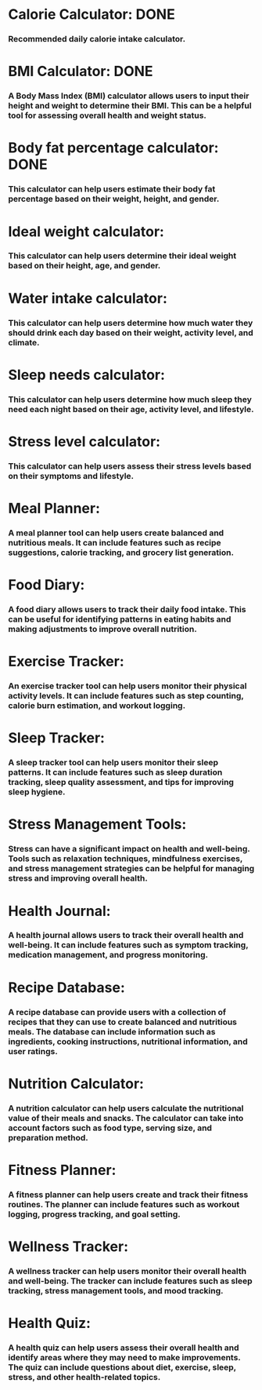 # Calorie Calculator: DONE
### Recommended daily calorie intake calculator.

# BMI Calculator: DONE
### A Body Mass Index (BMI) calculator allows users to input their height and weight to determine their BMI. This can be a helpful tool for assessing overall health and weight status.

# Body fat percentage calculator: DONE
### This calculator can help users estimate their body fat percentage based on their weight, height, and gender.

# Ideal weight calculator: 
### This calculator can help users determine their ideal weight based on their height, age, and gender.

# Water intake calculator: 
### This calculator can help users determine how much water they should drink each day based on their weight, activity level, and climate.

# Sleep needs calculator: 
### This calculator can help users determine how much sleep they need each night based on their age, activity level, and lifestyle.

# Stress level calculator: 
### This calculator can help users assess their stress levels based on their symptoms and lifestyle.

# Meal Planner: 
### A meal planner tool can help users create balanced and nutritious meals. It can include features such as recipe suggestions, calorie tracking, and grocery list generation.

# Food Diary: 
### A food diary allows users to track their daily food intake. This can be useful for identifying patterns in eating habits and making adjustments to improve overall nutrition.

# Exercise Tracker: 
### An exercise tracker tool can help users monitor their physical activity levels. It can include features such as step counting, calorie burn estimation, and workout logging.

# Sleep Tracker: 
### A sleep tracker tool can help users monitor their sleep patterns. It can include features such as sleep duration tracking, sleep quality assessment, and tips for improving sleep hygiene.

# Stress Management Tools: 
### Stress can have a significant impact on health and well-being. Tools such as relaxation techniques, mindfulness exercises, and stress management strategies can be helpful for managing stress and improving overall health.

# Health Journal: 
### A health journal allows users to track their overall health and well-being. It can include features such as symptom tracking, medication management, and progress monitoring.

# Recipe Database:
### A recipe database can provide users with a collection of recipes that they can use to create balanced and nutritious meals. The database can include information such as ingredients, cooking instructions, nutritional information, and user ratings.

# Nutrition Calculator: 
### A nutrition calculator can help users calculate the nutritional value of their meals and snacks. The calculator can take into account factors such as food type, serving size, and preparation method.

# Fitness Planner: 
### A fitness planner can help users create and track their fitness routines. The planner can include features such as workout logging, progress tracking, and goal setting.

# Wellness Tracker: 
### A wellness tracker can help users monitor their overall health and well-being. The tracker can include features such as sleep tracking, stress management tools, and mood tracking.

# Health Quiz: 
### A health quiz can help users assess their overall health and identify areas where they may need to make improvements. The quiz can include questions about diet, exercise, sleep, stress, and other health-related topics.